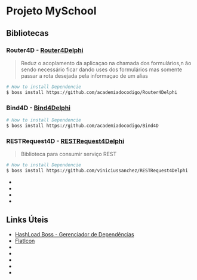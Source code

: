 # Projeto MySchool

## Bibliotecas

### Router4D - [Router4Delphi](https://github.com/academiadocodigo/Router4Delphi)

> Reduz o acoplamento da aplicaçao na chamada dos formulários,n ão sendo necessário ficar dando uses dos formulários mas somente passar a rota desejada pela informaçao de um alias

```bash
# How to install Dependencie
$ boss install https://github.com/academiadocodigo/Router4Delphi
```

### Bind4D - [Bind4Delphi](https://github.com/academiadocodigo/Bind4D)
>
```bash
# How to install Dependencie
$ boss install https://github.com/academiadocodigo/Bind4D
```

### RESTRequest4D -  [RESTRequest4Delphi](https://github.com/viniciussanchez/RESTRequest4Delphi)

> Biblioteca para consumir serviço REST

```bash
# How to install Dependencie
$ boss install https://github.com/viniciussanchez/RESTRequest4Delphi
```

* []()
* []()
* []()
* []()

## Links Úteis

* [HashLoad Boss - Gerenciador de Dependências](https://github.com/HashLoad/boss)
* [FlatIcon](https://www.flaticon.com/br/)
* []()
* []()
* []()
* []()
* []()
